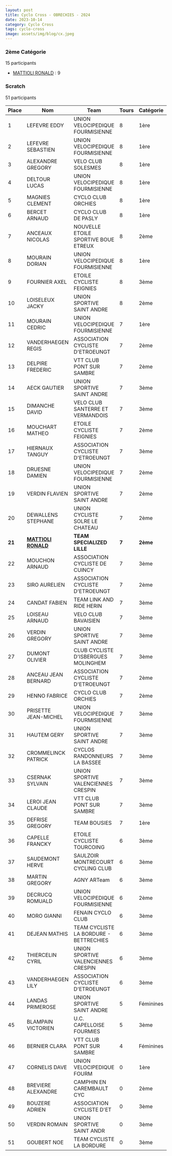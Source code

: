 ```yaml
---
layout: post
title: Cyclo Cross - OBRECHIES - 2024
date: 2023-10-14
category: Cyclo Cross
tags: cyclo-cross
image: assets/img/blog/cx.jpeg
---
```


### 2ème Catégorie
15 participants
- [MATTIOLI RONALD](https://teamspecializedlille.cc/coureurs/mattiolironald) : 9

### Scratch
51 participants

| Place | Nom | Team | Tours | Catégorie | Temps |
|---|---|---|---|---|---|
| 1 | LEFEVRE EDDY | UNION VELOCIPEDIQUE FOURMISIENNE | 8 | 1ère | 0:47:23 | 
| 2 | LEFEVRE SEBASTIEN | UNION VELOCIPEDIQUE FOURMISIENNE | 8 | 1ère | 0:47:41 | 
| 3 | ALEXANDRE GREGORY | VELO CLUB SOLESMES | 8 | 1ère | 0:49:40 | 
| 4 | DELTOUR LUCAS | UNION VELOCIPEDIQUE FOURMISIENNE | 8 | 1ère | 0:50:25 | 
| 5 | MAGNIES CLEMENT | CYCLO CLUB ORCHIES | 8 | 1ère | 0:50:57 | 
| 6 | BERCET ARNAUD | CYCLO CLUB DE PASLY | 8 | 1ère | 0:52:0 | 
| 7 | ANCEAUX NICOLAS | NOUVELLE ETOILE SPORTIVE BOUE ETREUX | 8 | 2ème | 0:52:14 | 
| 8 | MOURAIN DORIAN | UNION VELOCIPEDIQUE FOURMISIENNE | 8 | 1ère | 0:52:30 | 
| 9 | FOURNIER AXEL | ETOILE CYCLISTE FEIGNIES | 8 | 3ème | 0:53:15 | 
| 10 | LOISELEUX JACKY | UNION SPORTIVE SAINT ANDRE | 8 | 2ème | 0:53:17 | 
| 11 | MOURAIN CEDRIC | UNION VELOCIPEDIQUE FOURMISIENNE | 7 | 1ère | 0:47:27 | 
| 12 | VANDERHAEGEN REGIS | ASSOCIATION CYCLISTE D'ETROEUNGT | 7 | 2ème | 0:47:40 | 
| 13 | DELPIRE FREDERIC | VTT  CLUB PONT SUR SAMBRE | 7 | 2ème | 0:48:0 | 
| 14 | AECK GAUTIER | UNION SPORTIVE SAINT ANDRE | 7 | 3ème | 0:48:0 | 
| 15 | DIMANCHE DAVID | VELO CLUB SANTERRE ET VERMANDOIS | 7 | 3ème | 0:48:14 | 
| 16 | MOUCHART MATHEO | ETOILE CYCLISTE FEIGNIES | 7 | 2ème | 0:48:19 | 
| 17 | HIERNAUX TANGUY | ASSOCIATION CYCLISTE D'ETROEUNGT | 7 | 3ème | 0:49:12 | 
| 18 | DRUESNE DAMIEN | UNION VELOCIPEDIQUE FOURMISIENNE | 7 | 2ème | 0:49:43 | 
| 19 | VERDIN FLAVIEN | UNION SPORTIVE SAINT ANDRE | 7 | 2ème | 0:49:47 | 
| 20 | DEWALLENS STEPHANE | UNION CYCLISTE SOLRE LE CHATEAU | 7 | 2ème | 0:50:5 | 
| **21** | **[MATTIOLI RONALD](https://teamspecializedlille.cc/coureurs/mattiolironald)** | **TEAM SPECIALIZED LILLE** | **7** | **2ème** | **0:50:17** | 
| 22 | MOUCHON ARNAUD | ASSOCIATION CYCLISTE DE CUINCY | 7 | 3ème | 0:50:22 | 
| 23 | SIRO AURELIEN | ASSOCIATION CYCLISTE D'ETROEUNGT | 7 | 2ème | 0:50:27 | 
| 24 | CANDAT FABIEN | TEAM LINK AND RIDE HERIN | 7 | 3ème | 0:50:31 | 
| 25 | LOISEAU ARNAUD | VELO CLUB BAVAISIEN | 7 | 3ème | 0:50:34 | 
| 26 | VERDIN GREGORY | UNION SPORTIVE SAINT ANDRE | 7 | 3ème | 0:50:38 | 
| 27 | DUMONT OLIVIER | CLUB CYCLISTE D'ISBERGUES MOLINGHEM | 7 | 3ème | 0:51:18 | 
| 28 | ANCEAU JEAN BERNARD | ASSOCIATION CYCLISTE D'ETROEUNGT | 7 | 2ème | 0:51:37 | 
| 29 | HENNO FABRICE | CYCLO CLUB ORCHIES | 7 | 2ème | 0:51:46 | 
| 30 | PRISETTE JEAN-MICHEL | UNION VELOCIPEDIQUE FOURMISIENNE | 7 | 3ème | 0:52:9 | 
| 31 | HAUTEM GERY | UNION SPORTIVE SAINT ANDRE | 7 | 3ème | 0:52:58 | 
| 32 | CROMMELINCK PATRICK | CYCLOS RANDONNEURS LA BASSEE | 7 | 3ème | 0:53:50 | 
| 33 | CSERNAK SYLVAIN | UNION SPORTIVE VALENCIENNES CRESPIN | 7 | 3ème | 0:54:29 | 
| 34 | LEROI JEAN CLAUDE | VTT  CLUB PONT SUR SAMBRE | 7 | 3ème | 0:55:22 | 
| 35 | DEFRISE GREGORY | TEAM BOUSIES | 7 | 1ère | 0:55:24 | 
| 36 | CAPELLE FRANCKY | ETOILE CYCLISTE TOURCOING | 6 | 3ème | 0:47:45 | 
| 37 | SAUDEMONT HERVE | SAULZOIR MONTRECOURT CYCLING CLUB | 6 | 3ème | 0:48:0 | 
| 38 | MARTIN GREGORY | AGNY ARTeam | 6 | 3ème | 0:48:9 | 
| 39 | DECRUCQ ROMUALD | UNION VELOCIPEDIQUE FOURMISIENNE | 6 | 2ème | 0:48:18 | 
| 40 | MORO GIANNI | FENAIN CYCLO CLUB | 6 | 3ème | 0:48:58 | 
| 41 | DEJEAN MATHIS | TEAM CYCLISTE LA BORDURE - BETTRECHIES | 6 | 3ème | 0:52:22 | 
| 42 | THIERCELIN CYRIL | UNION SPORTIVE VALENCIENNES CRESPIN | 6 | 3ème | 0:53:50 | 
| 43 | VANDERHAEGEN LILY | ASSOCIATION CYCLISTE D'ETROEUNGT | 6 | 3ème | 0:56:11 | 
| 44 | LANDAS PRIMEROSE | UNION SPORTIVE SAINT ANDRE | 5 | Féminines | 0:41:19 | 
| 45 | BLAMPAIN VICTORIEN | U.C. CAPELLOISE FOURMIES | 5 | 3ème | 0:50:38 | 
| 46 | BERNIER CLARA | VTT  CLUB PONT SUR SAMBRE | 4 | Féminines | 0:44:33 | 
| 47 | CORNELIS DAVE | UNION VELOCIPEDIQUE FOURM | 0 | 1ère | 0:38:53 | 
| 48 | BREVIERE ALEXANDRE | CAMPHIN EN CAREMBAULT CYC | 0 | 2ème | 0:38:53 | 
| 49 | BOUZERE ADRIEN | ASSOCIATION CYCLISTE D'ET | 0 | 3ème | 0:38:53 | 
| 50 | VERDIN ROMAIN | UNION SPORTIVE SAINT ANDR | 0 | 3ème | 0:38:53 | 
| 51 | GOUBERT NOE | TEAM CYCLISTE LA BORDURE | 0 | 3ème | 0:38:53 | 
